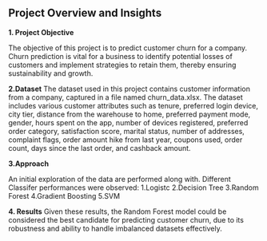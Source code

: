Project Overview and Insights
---------------------------------------------

**1. Project Objective**

The objective of this project is to predict customer churn for a company. Churn prediction is vital for a business to identify potential losses of customers and implement strategies to retain them, thereby ensuring sustainability and growth.

**2.Dataset**
The dataset used in this project contains customer information from a company, captured in a file named churn_data.xlsx. The dataset includes various customer attributes such as tenure, preferred login device, city tier, distance from the warehouse to home, preferred payment mode, gender, hours spent on the app, number of devices registered, preferred order category, satisfaction score, marital status, number of addresses, complaint flags, order amount hike from last year, coupons used, order count, days since the last order, and cashback amount.

**3.Approach**

An initial exploration of the data are performed along with.
Different Classifer performances were observed:
 1.Logistc
 2.Decision Tree
 3.Random Forest
 4.Gradient Boosting
 5.SVM

**4. Results**
Given these results, the Random Forest model could be considered the best candidate for predicting customer churn, due to its robustness and ability to handle imbalanced datasets effectively.
